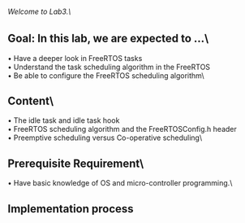###### Welcome to Lab3.\
## **Goal**: In this lab, we are expected to ...\
• Have a deeper look in FreeRTOS tasks\
• Understand the task scheduling algorithm in the FreeRTOS\
• Be able to configure the FreeRTOS scheduling algorithm\
## **Content**\
• The idle task and idle task hook\
• FreeRTOS scheduling algorithm and the FreeRTOSConfig.h header\
• Preemptive scheduling versus Co-operative scheduling\
## **Prerequisite Requirement**\
• Have basic knowledge of OS and micro-controller programming.\
## **Implementation process**
